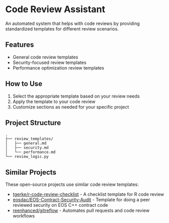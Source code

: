 # Code Review Assistant

An automated system that helps with code reviews by providing standardized templates for different review scenarios.

## Features

- General code review templates
- Security-focused review templates
- Performance optimization review templates

## How to Use

1. Select the appropriate template based on your review needs
2. Apply the template to your code review
3. Customize sections as needed for your specific project

## Project Structure

```
.
├── review_templates/
│   ├── general.md
│   ├── security.md
│   └── performance.md
└── review_logic.py
```

## Similar Projects

These open-source projects use similar code review templates:
- [tgerke/r-code-review-checklist](https://github.com/tgerke/r-code-review-checklist) - A checklist template for R code review
- [eosdac/EOS-Contract-Security-Audit](https://github.com/eosdac/EOS-Contract-Security-Audit) - Template for doing a peer reviewed security on EOS C++ contract code
- [reenhanced/gitreflow](https://github.com/reenhanced/gitreflow) - Automates pull requests and code review workflows